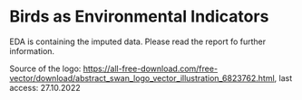 # Birds as Environmental Indicators

EDA is containing the imputed data. Please read the report fo further information.


Source of the logo: https://all-free-download.com/free-vector/download/abstract_swan_logo_vector_illustration_6823762.html, 
last access:  27.10.2022